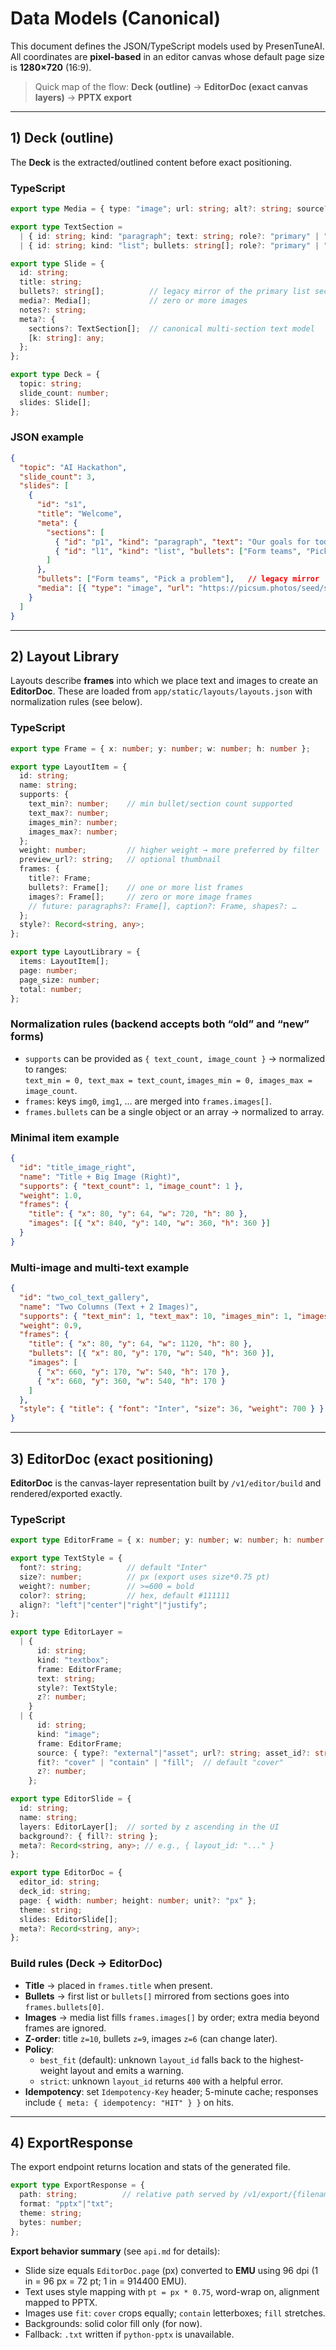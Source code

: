 # Data Models (Canonical)

This document defines the JSON/TypeScript models used by PresenTuneAI. All coordinates are **pixel-based** in an editor canvas whose default page size is **1280×720** (16:9).

> Quick map of the flow: **Deck (outline)** → **EditorDoc (exact canvas layers)** → **PPTX export**

---

## 1) Deck (outline)

The **Deck** is the extracted/outlined content before exact positioning.

### TypeScript

```ts
export type Media = { type: "image"; url: string; alt?: string; source?: string; asset_id?: string };

export type TextSection =
  | { id: string; kind: "paragraph"; text: string; role?: "primary" | "secondary" | string }
  | { id: string; kind: "list"; bullets: string[]; role?: "primary" | "secondary" | string };

export type Slide = {
  id: string;
  title: string;
  bullets?: string[];          // legacy mirror of the primary list section (if present)
  media?: Media[];             // zero or more images
  notes?: string;
  meta?: {
    sections?: TextSection[];  // canonical multi-section text model
    [k: string]: any;
  };
};

export type Deck = {
  topic: string;
  slide_count: number;
  slides: Slide[];
};
```

### JSON example

```json
{
  "topic": "AI Hackathon",
  "slide_count": 3,
  "slides": [
    {
      "id": "s1",
      "title": "Welcome",
      "meta": {
        "sections": [
          { "id": "p1", "kind": "paragraph", "text": "Our goals for today…" },
          { "id": "l1", "kind": "list", "bullets": ["Form teams", "Pick a problem"], "role": "primary" }
        ]
      },
      "bullets": ["Form teams", "Pick a problem"],   // legacy mirror
      "media": [{ "type": "image", "url": "https://picsum.photos/seed/s1/800/400", "alt": "teams" }]
    }
  ]
}
```

---

## 2) Layout Library

Layouts describe **frames** into which we place text and images to create an **EditorDoc**. These are loaded from `app/static/layouts/layouts.json` with normalization rules (see below).

### TypeScript

```ts
export type Frame = { x: number; y: number; w: number; h: number };

export type LayoutItem = {
  id: string;
  name: string;
  supports: {
    text_min?: number;    // min bullet/section count supported
    text_max?: number;
    images_min?: number;
    images_max?: number;
  };
  weight: number;         // higher weight → more preferred by filter
  preview_url?: string;   // optional thumbnail
  frames: {
    title?: Frame;
    bullets?: Frame[];    // one or more list frames
    images?: Frame[];     // zero or more image frames
    // future: paragraphs?: Frame[], caption?: Frame, shapes?: …
  };
  style?: Record<string, any>;
};

export type LayoutLibrary = {
  items: LayoutItem[];
  page: number;
  page_size: number;
  total: number;
};
```

### Normalization rules (backend accepts both “old” and “new” forms)

- `supports` can be provided as `{ text_count, image_count }` → normalized to ranges:  
  `text_min = 0, text_max = text_count`, `images_min = 0, images_max = image_count`.
- `frames`: keys `img0`, `img1`, … are merged into `frames.images[]`.
- `frames.bullets` can be a single object or an array → normalized to array.

### Minimal item example

```json
{
  "id": "title_image_right",
  "name": "Title + Big Image (Right)",
  "supports": { "text_count": 1, "image_count": 1 },
  "weight": 1.0,
  "frames": {
    "title": { "x": 80, "y": 64, "w": 720, "h": 80 },
    "images": [{ "x": 840, "y": 140, "w": 360, "h": 360 }]
  }
}
```

### Multi-image and multi-text example

```json
{
  "id": "two_col_text_gallery",
  "name": "Two Columns (Text + 2 Images)",
  "supports": { "text_min": 1, "text_max": 10, "images_min": 1, "images_max": 2 },
  "weight": 0.9,
  "frames": {
    "title": { "x": 80, "y": 64, "w": 1120, "h": 80 },
    "bullets": [{ "x": 80, "y": 170, "w": 540, "h": 360 }],
    "images": [
      { "x": 660, "y": 170, "w": 540, "h": 170 },
      { "x": 660, "y": 360, "w": 540, "h": 170 }
    ]
  },
  "style": { "title": { "font": "Inter", "size": 36, "weight": 700 } }
}
```

---

## 3) EditorDoc (exact positioning)

**EditorDoc** is the canvas-layer representation built by `/v1/editor/build` and rendered/exported exactly.

### TypeScript

```ts
export type EditorFrame = { x: number; y: number; w: number; h: number };

export type TextStyle = {
  font?: string;          // default "Inter"
  size?: number;          // px (export uses size*0.75 pt)
  weight?: number;        // >=600 = bold
  color?: string;         // hex, default #111111
  align?: "left"|"center"|"right"|"justify";
};

export type EditorLayer =
  | {
      id: string;
      kind: "textbox";
      frame: EditorFrame;
      text: string;
      style?: TextStyle;
      z?: number;
    }
  | {
      id: string;
      kind: "image";
      frame: EditorFrame;
      source: { type?: "external"|"asset"; url?: string; asset_id?: string };
      fit?: "cover" | "contain" | "fill";  // default "cover"
      z?: number;
    };

export type EditorSlide = {
  id: string;
  name: string;
  layers: EditorLayer[];  // sorted by z ascending in the UI
  background?: { fill?: string };
  meta?: Record<string, any>; // e.g., { layout_id: "..." }
};

export type EditorDoc = {
  editor_id: string;
  deck_id: string;
  page: { width: number; height: number; unit?: "px" };
  theme: string;
  slides: EditorSlide[];
  meta?: Record<string, any>;
};
```

### Build rules (Deck → EditorDoc)

- **Title** → placed in `frames.title` when present.  
- **Bullets** → first list or `bullets[]` mirrored from sections goes into `frames.bullets[0]`.  
- **Images** → media list fills `frames.images[]` by order; extra media beyond frames are ignored.  
- **Z-order**: title `z=10`, bullets `z=9`, images `z=6` (can change later).  
- **Policy**:  
  - `best_fit` (default): unknown `layout_id` falls back to the highest-weight layout and emits a warning.  
  - `strict`: unknown `layout_id` returns `400` with a helpful error.  
- **Idempotency**: set `Idempotency-Key` header; 5-minute cache; responses include `{ meta: { idempotency: "HIT" } }` on hits.

---

## 4) ExportResponse

The export endpoint returns location and stats of the generated file.

```ts
export type ExportResponse = {
  path: string;          // relative path served by /v1/export/{filename}
  format: "pptx"|"txt";
  theme: string;
  bytes: number;
};
```

**Export behavior summary** (see `api.md` for details):
- Slide size equals `EditorDoc.page` (px) converted to **EMU** using 96 dpi (1 in = 96 px = 72 pt; 1 in = 914400 EMU).  
- Text uses style mapping with `pt = px * 0.75`, word-wrap on, alignment mapped to PPTX.  
- Images use `fit`: `cover` crops equally; `contain` letterboxes; `fill` stretches.  
- Backgrounds: solid color fill only (for now).  
- Fallback: `.txt` written if `python-pptx` is unavailable.
